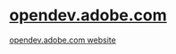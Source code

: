 [opendev.adobe.com][1]
==============

[opendev.adobe.com website][1]

[1]: http://opendev.adobe.com/
